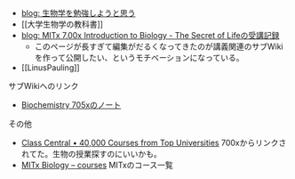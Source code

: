
- [blog: 生物学を勉強しようと思う](https://karino2.github.io/2021/06/11/biology.html)
- [[大学生物学の教科書]]
- [blog: MITx 7.00x Introduction to Biology - The Secret of Lifeの受講記録](https://karino2.github.io/2021/07/19/the_secret_of_life.html)
   - このページが長すぎて編集がだるくなってきたのが講義関連のサブWikiを作って公開したい、というモチベーションになっている。
- [[LinusPauling]]

サブWikiへのリンク
- [Biochemistry 705xのノート](https://karino2.github.io/Biochemistry705x/Home)

その他
- [Class Central • 40,000 Courses from Top Universities](https://www.classcentral.com/) 700xからリンクされてた。生物の授業探すのにいいかも。
- [MITx Biology – courses](http://web.mit.edu/mitxbio/courses.html) MITxのコース一覧

